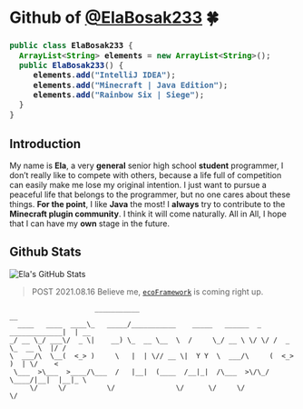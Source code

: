 # Github of [@ElaBosak233](https://github.com/ElaBosak233) 🍀

<h3>
  
```java
public class ElaBosak233 {
  ArrayList<String> elements = new ArrayList<String>();
  public ElaBosak233() {
     elements.add("IntelliJ IDEA");
     elements.add("Minecraft | Java Edition");
     elements.add("Rainbow Six | Siege");
  }
}
```  
</h3>

## Introduction

My name is **Ela**, a very **general** senior high school **student** programmer, I don’t really like to compete with others, because a life full of competition can easily make me lose my original intention. I just want to pursue a peaceful life that belongs to the programmer, but no one cares about these things. **For the point**, I like **Java** the most! I **always** try to contribute to the **Minecraft plugin community**. I think it will come naturally. All in All, I hope that I can have my **own** stage in the future.

## Github Stats

![Ela's GitHub Stats](https://github-readme-stats.vercel.app/api?username=ElaBosak233&show_icons=true)
  
> POST 2021.08.16
> Believe me, [`ecoFramework`](https://github.com/ElaBosak233/eco.git) is coming right up.
```
                     ___________                                                __    
  ____   ____  ____\_   _____/___________    _____   ______  _  _____________|  | __
_/ __ \_/ ___\/  _ \|    __) \_  __ \__  \  /     \_/ __ \ \/ \/ /  _ \_  __ \  |/ /
\  ___/\  \__(  <_> )     \   |  | \// __ \|  Y Y  \  ___/\     (  <_> )  | \/    < 
 \___  >\___  >____/\___  /   |__|  (____  /__|_|  /\___  >\/\_/ \____/|__|  |__|_ \
     \/     \/          \/               \/      \/     \/                        \/
```
  
<!--div align="right">
  <img src="https://i.loli.net/2021/08/16/rZ1UEazx46pdWeK.png" width=30% height=30%> 
</div-->
